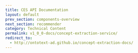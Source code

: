```yaml
---
title: CES API Documentation
layout: default
prev_section: components-overview
next_section: recommender
category: Technical Content
permalink: v1_0_0-docs/concept-extraction-service/
redirect_to:
  - http://ontotext-ad.github.io/concept-extraction-docs/
---
```

